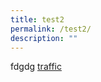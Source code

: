 ```yaml
---
title: test2
permalink: /test2/
description: ""
---
```

fdgdg
[traffic](/files/Notification%202023/P1%20to%206/RGPS%20Traffic%20Advisory%20for%20new%20school%20term%20(Starting%20on%20%2004%20Jan%202023).pdf)